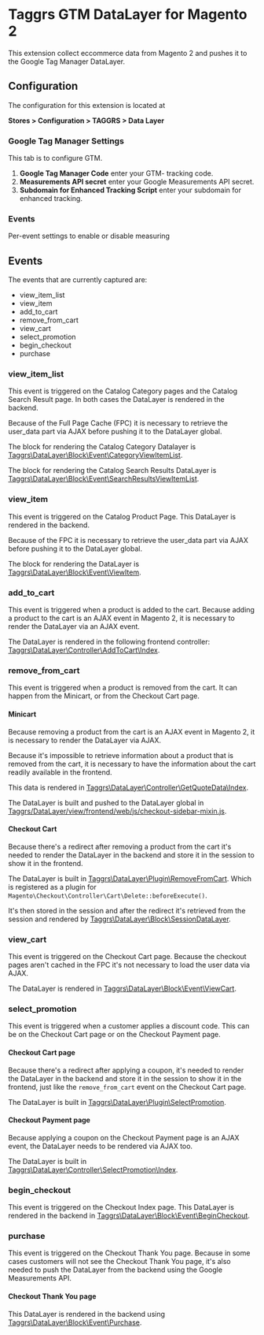 # Taggrs GTM DataLayer for Magento 2
This extension collect eccommerce data from Magento 2 and pushes it to the Google Tag Manager DataLayer.

## Configuration
The configuration for this extension is located at 

**Stores > Configuration > TAGGRS > Data Layer**

### Google Tag Manager Settings
This tab is to configure GTM. 
1. **Google Tag Manager Code** enter your GTM- tracking code.
2. **Measurements API secret** enter your Google Measurements API secret.
3. **Subdomain for Enhanced Tracking Script** enter your subdomain for enhanced tracking.

### Events
Per-event settings to enable or disable measuring

## Events

The events that are currently captured are:

- view_item_list
- view_item
- add_to_cart
- remove_from_cart
- view_cart
- select_promotion
- begin_checkout
- purchase

### view_item_list
This event is triggered on the Catalog Category pages and the Catalog Search Result page. In both cases the DataLayer is rendered in the backend.

Because of the Full Page Cache (FPC) it is necessary to retrieve the user_data part via AJAX before pushing it to the DataLayer global. 

The block for rendering the Catalog Category Datalayer is [Taggrs\DataLayer\Block\Event\CategoryViewItemList](Block/Event/CategoryViewItemList.php). 

The block for rendering the Catalog Search Results DataLayer is [Taggrs\DataLayer\Block\Event\SearchResultsViewItemList](Block/Event/SearchResultsViewItemList.php).

### view_item
This event is triggered on the Catalog Product Page. This DataLayer is rendered in the backend. 

Because of the FPC it is necessary to retrieve the user_data part via AJAX before pushing it to the DataLayer global. 

The block for rendering the DataLayer is [Taggrs\DataLayer\Block\Event\ViewItem](Block/Event/ViewItem.php).

### add_to_cart
This event is triggered when a product is added to the cart. Because adding a product to the cart is an AJAX event in Magento 2, it is necessary to render the DataLayer via an AJAX event.

The DataLayer is rendered in the following frontend controller: [Taggrs\DataLayer\Controller\AddToCart\Index](Controller/AddToCart/Index.php).

### remove_from_cart
This event is triggered when a product is removed from the cart. It can happen from the Minicart, or from the Checkout Cart page.

#### Minicart
Because removing a product from the cart is an AJAX event in Magento 2, it is necessary to render the DataLayer via AJAX.

Because it's impossible to retrieve information about a product that is removed from the cart, it is necessary to have the information about the cart readily available in the frontend.

This data is rendered in [Taggrs\DataLayer\Controller\GetQuoteData\Index](Controller/GetQuoteData/Index.php).

The DataLayer is built and pushed to the DataLayer global in [Taggrs/DataLayer/view/frontend/web/js/checkout-sidebar-mixin.js](view/frontend/web/js/checkout-sidebar-mixin.js).

#### Checkout Cart
Because there's a redirect after removing a product from the cart it's needed to render the DataLayer in the backend and store it in the session to show it in the frontend. 

The DataLayer is built in [Taggrs\DataLayer\Plugin\RemoveFromCart](Plugin/RemoveFromCart.php). Which is registered as a plugin for `Magento\Checkout\Controller\Cart\Delete::beforeExecute()`.

It's then stored in the session and after the redirect it's retrieved from the session and rendered by [Taggrs\DataLayer\Block\SessionDataLayer](Block/SessionDataLayer.php). 

### view_cart
This event is triggered on the Checkout Cart page. Because the checkout pages aren't cached in the FPC it's not necessary to load the user data via AJAX.

The DataLayer is rendered in [Taggrs\DataLayer\Block\Event\ViewCart](Block/Event/ViewCart.php).

### select_promotion
This event is triggered when a customer applies a discount code. This can be on the Checkout Cart page or on the Checkout Payment page.

#### Checkout Cart page
Because there's a redirect after applying a coupon, it's needed to render the DataLayer in the backend and store it in the session to show it in the frontend, just like the `remove_from_cart` event on the Checkout Cart page.

The DataLayer is built in [Taggrs\DataLayer\Plugin\SelectPromotion](Plugin/SelectPromotion.php).

#### Checkout Payment page
Because applying a coupon on the Checkout Payment page is an AJAX event, the DataLayer needs to be rendered via AJAX too.

The DataLayer is built in [Taggrs\DataLayer\Controller\SelectPromotion\Index](Controller/SelectPromotion/Index.php).

### begin_checkout
This event is triggered on the Checkout Index page. This DataLayer is rendered in the backend in [Taggrs\DataLayer\Block\Event\BeginCheckout](Block/Event/BeginCheckout.php).

### purchase
This event is triggered on the Checkout Thank You page. Because in some cases customers will not see the Checkout Thank You page, it's also needed to push the DataLayer from the backend using the Google Measurements API.

#### Checkout Thank You page
This DataLayer is rendered in the backend using [Taggrs\DataLayer\Block\Event\Purchase](Block/Event/Purchase.php).
